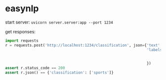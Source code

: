# easynlp

start server:
`uvicorn server.server:app --port 1234`

get responses:

```python
import requests
r = requests.post('http://localhost:1234/classification', json={'text': ['some text about football.'],
                                                                'labels': ['sports', 
                                                                           'weather',
                                                                           'business']
                                                                })
assert r.status_code == 200
assert r.json() == {'classification': ['sports']}
```
